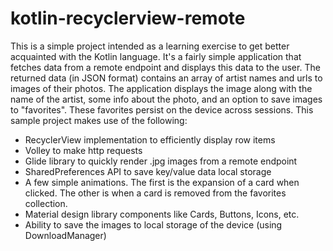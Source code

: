 # kotlin-recyclerview-remote

This is a simple project intended as a learning exercise to get better acquainted with the Kotlin language.  It's a fairly simple application that fetches data from a remote endpoint and displays this data to the user.  The returned data (in JSON format) contains an array of artist names and urls to images of their photos.  The application displays the image along with the name of the artist, some info about the photo, and an option to save images to "favorites".  These favorites persist on the device across sessions.  This sample project makes use of the following:

- RecyclerView implementation to efficiently display row items
- Volley to make http requests
- Glide library to quickly render .jpg images from a remote endpoint
- SharedPreferences API to save key/value data local storage
- A few simple animations. The first is the expansion of a card when clicked.  The other is when a card is removed from the favorites collection.  
- Material design library components like Cards, Buttons, Icons, etc.
- Ability to save the images to local storage of the device (using DownloadManager)
